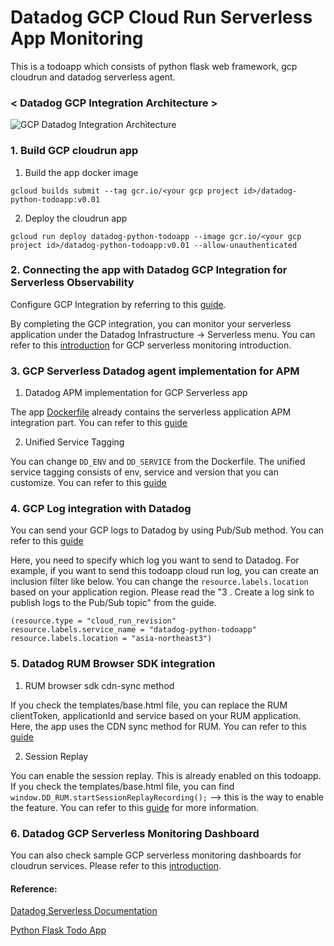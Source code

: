 # Datadog GCP Cloud Run Serverless App Monitoring
This is a todoapp which consists of python flask web framework, gcp cloudrun and datadog serverless agent.

### < Datadog GCP Integration Architecture >
![GCP Datadog Integration Architecture](https://github.com/nuri-lee37/datadog-python-todoapp/assets/144660787/ddb82bad-9cff-4e30-836f-a63df9b45560 "GCP Datadog Integration Architecture")

### 1. Build GCP cloudrun app
1. Build the app docker image

`gcloud builds submit --tag gcr.io/<your gcp project id>/datadog-python-todoapp:v0.01`

2. Deploy the cloudrun app

`gcloud run deploy datadog-python-todoapp --image gcr.io/<your gcp project id>/datadog-python-todoapp:v0.01 --allow-unauthenticated`

### 2. Connecting the app with Datadog GCP Integration for Serverless Observability
Configure GCP Integration by referring to this [guide](https://docs.datadoghq.com/integrations/google_cloud_platform/). 

By completing the GCP integration, you can monitor your serverless application under the Datadog Infrastructure -> Serverless menu. You can refer to this [introduction](https://www.datadoghq.com/blog/collect-traces-logs-from-cloud-run-with-datadog/) for GCP serverless monitoring introduction. 

### 3. GCP Serverless Datadog agent implementation for APM 
1. Datadog APM implementation for GCP Serverless app

The app [Dockerfile](https://github.com/nuri-lee37/datadog-python-todoapp/blob/main/Dockerfile) already contains the serverless application APM integration part. You can refer to this [guide](https://docs.datadoghq.com/serverless/google_cloud_run)

2. Unified Service Tagging

You can change `DD_ENV` and `DD_SERVICE` from the Dockerfile. The unified service tagging consists of env, service and version that you can customize. You can refer to this [guide](https://docs.datadoghq.com/getting_started/tagging/unified_service_tagging/?tab=docker)

### 4. GCP Log integration with Datadog
You can send your GCP logs to Datadog by using Pub/Sub method. You can refer to this [guide](https://docs.datadoghq.com/integrations/google_cloud_platform/#log-collection)

Here, you need to specify which log you want to send to Datadog. For example, if you want to send this todoapp cloud run log, you can create an inclusion filter like below. You can change the `resource.labels.location` based on your application region. Please read the "3 . Create a log sink to publish logs to the Pub/Sub topic" from the guide.

```
(resource.type = "cloud_run_revision"
resource.labels.service_name = "datadog-python-todoapp"
resource.labels.location = "asia-northeast3")
```

### 5. Datadog RUM Browser SDK integration
1. RUM browser sdk cdn-sync method

If you check the templates/base.html file, you can replace the RUM clientToken, applicationId and service based on your RUM application. Here, the app uses the CDN sync method for RUM. You can refer to this [guide](https://docs.datadoghq.com/real_user_monitoring/browser/#cdn-sync)

2. Session Replay

You can enable the session replay. This is already enabled on this todoapp. If you check the templates/base.html file, you can find `window.DD_RUM.startSessionReplayRecording();` --> this is the way to enable the feature. You can refer to this [guide](https://docs.datadoghq.com/real_user_monitoring/session_replay/#usage) for more information.

### 6. Datadog GCP Serverless Monitoring Dashboard
You can also check sample GCP serverless monitoring dashboards for cloudrun services. Please refer to this [introduction](https://www.datadoghq.com/blog/google-serverless-application-monitoring-datadog/).

#### Reference:

[Datadog Serverless Documentation](https://docs.datadoghq.com/serverless/)

[Python Flask Todo App](https://www.python-engineer.com/posts/flask-todo-app/)











